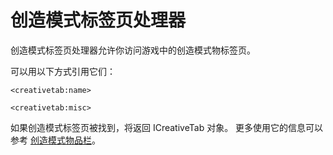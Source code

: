 # 创造模式标签页处理器

创造模式标签页处理器允许你访问游戏中的创造模式物标签页。

可以用以下方式引用它们：

```
<creativetab:name>

<creativetab:misc>
```

如果创造模式标签页被找到，将返回 ICreativeTab 对象。
更多使用它的信息可以参考 [创造模式物品栏](/Vanilla/CreativeTabs/ICreativeTab)。
